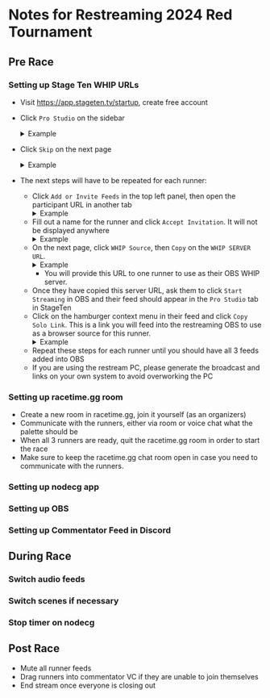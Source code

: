 # Notes for Restreaming 2024 Red Tournament

## Pre Race

### Setting up Stage Ten WHIP URLs
- Visit https://app.stageten.tv/startup, create free account
- Click `Pro Studio` on the sidebar
        <details><summary>Example</summary>
        <img src="images/stageten_homescreen.png">    
        </details>

- Click `Skip` on the next page
        <details><summary>Example</summary>
        <img src="images/stageten_skip.png">
        </details>
- The next steps will have to be repeated for each runner:
    - Click `Add or Invite Feeds` in the top left panel, then open the participant URL in another tab
            <details><summary>Example</summary>
            <img src="images/stageten_add_invite.png">
            </details>
    - Fill out a name for the runner and click `Accept Invitation`. It will not be displayed anywhere
            <details><summary>Example</summary>
            <img src="images/stageten_accept_invite.png">
            </details>
    - On the next page, click `WHIP Source`, then `Copy` on the `WHIP SERVER URL`.
            <details><summary>Example</summary>
            <img src="images/stageten_whip_source.png">
            <img src="images/stageten_whip_url.png">
            </details>    
        - You will provide this URL to one runner to use as their OBS WHIP server.
    - Once they have copied this server URL, ask them to click `Start Streaming` in OBS and their feed should appear in the `Pro Studio` tab in StageTen
    - Click on the hamburger context menu in their feed and click `Copy Solo Link`. This is a link you will feed into the restreaming OBS to use as a browser source for this runner.
            <details><summary>Example</summary>
            <img src="images/stageten_copy_solo_link.png">
            </details>
    - Repeat these steps for each runner until you should have all 3 feeds added into OBS
    - If you are using the restream PC, please generate the broadcast and links on your own system to avoid overworking the PC
 
### Setting up racetime.gg room
- Create a new room in racetime.gg, join it yourself (as an organizers)
- Communicate with the runners, either via room or voice chat what the palette should be
- When all 3 runners are ready, quit the racetime.gg room in order to start the race
- Make sure to keep the racetime.gg chat room open in case you need to communicate with the runners.

### Setting up nodecg app

### Setting up OBS

### Setting up Commentator Feed in Discord

## During Race

### Switch audio feeds

### Switch scenes if necessary

### Stop timer on nodecg

## Post Race
- Mute all runner feeds
- Drag runners into commentator VC if they are unable to join themselves
- End stream once everyone is closing out
